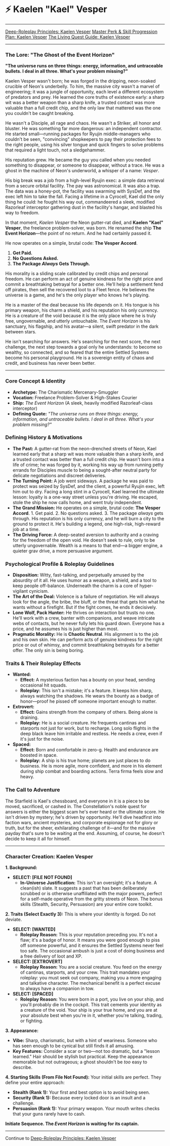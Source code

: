 # ⚡ Kaelen "Kael" Vesper

***

[Deep-Roleplay Principles: Kaelen Vesper](deep_roleplay.md)
[Master Perk & Skill Progression Plan: Kaelen Vesper](perks_skills.md)
[The Living Quest Guide: Kaelen Vesper](quest_guide.md)

---

### **The Lore: "The Ghost of the Event Horizon"**

**"The universe runs on three things: energy, information, and untraceable bullets. I deal in all three. What's your problem missing?"**

Kaelen Vesper wasn't born; he was forged in the dripping, neon-soaked crucible of Neon's underbelly. To him, the massive city wasn't a marvel of engineering; it was a jungle of opportunity, each level a different ecosystem of predators and prey. He learned the core truths of existence early: a sharp wit was a better weapon than a sharp knife, a trusted contact was more valuable than a full credit chip, and the only law that mattered was the one you couldn't be caught breaking.

He wasn't a Disciple, all rage and chaos. He wasn't a Striker, all honor and bluster. He was something far more dangerous: an independent contractor. He started small—running packages for Ryujin middle-managers who couldn't be seen, "convincing" shopkeepers to pay their protection fees to the right people, using his silver tongue and quick fingers to solve problems that required a light touch, not a sledgehammer.

His reputation grew. He became the guy you called when you needed something to disappear, or someone to disappear, without a trace. He was a ghost in the machine of Neon's underworld, a whisper of a name: *Vesper*.

His big break was a job from a high-level Ryujin exec: a simple data retrieval from a secure orbital facility. The pay was astronomical. It was also a trap. The data was a honey-pot, the facility was swarming with SysDef, and the exec left him to take the fall. Facing a lifetime in a Cyrocell, Kael did the only thing he could: he fought his way out, commandeered a sleek, modified Razorleaf interceptor gathering dust in the facility's hangar, and blasted his way to freedom.

In that moment, *Kaelen Vesper* the Neon gutter-rat died, and **Kaelen "Kael" Vesper**, the freelance problem-solver, was born. He renamed the ship **The Event Horizon**—the point of no return. And he had certainly passed it.

He now operates on a simple, brutal code: **The Vesper Accord**.
1.  **Get Paid.**
2.  **No Questions Asked.**
3.  **The Package *Always* Gets Through.**

His morality is a sliding scale calibrated by credit chips and personal freedom. He can perform an act of genuine kindness for the right price and commit a breathtaking betrayal for a better one. He’ll help a settlement fend off pirates, then sell the recovered loot to a Fleet fence. He believes the universe is a game, and he's the only player who knows he's playing.

He is a master of the deal because his life depends on it. His tongue is his primary weapon, his charm a shield, and his reputation his only currency. He is a creature of the void because it is the only place where he is truly free, ungovernable, and utterly untouchable. The *Event Horizon* is his sanctuary, his flagship, and his avatar—a silent, swift predator in the dark between stars.

He isn't searching for answers. He's searching for the next score, the next challenge, the next step towards a goal only he understands: to become so wealthy, so connected, and so feared that the entire Settled Systems become his personal playground. He is a sovereign entity of chaos and credit, and business has never been better.

---

### Core Concept & Identity
*   **Archetype:** The Charismatic Mercenary-Smuggler
*   **Vocation:** Freelance Problem-Solver & High-Stakes Courier
*   **Ship:** *The Event Horizon* (A sleek, heavily modified Razorleaf-class interceptor)
*   **Defining Quote:** *"The universe runs on three things: energy, information, and untraceable bullets. I deal in all three. What's your problem missing?"*

### Defining History & Motivations
*   **The Past:** A gutter-rat from the neon-drenched streets of Neon, Kael learned early that a sharp wit was more valuable than a sharp knife, and a trusted contact was better than a full credit chip. He wasn't born into a life of crime; he was forged by it, working his way up from running petty errands for Disciples muscle to being a sought-after neutral party for delicate negotiations and discreet deliveries.
*   **The Turning Point:** A job went sideways. A package he was paid to protect was seized by SysDef, and the client, a powerful Ryujin exec, left him out to dry. Facing a long stint in a Cyrocell, Kael learned the ultimate lesson: loyalty is a one-way street unless you're driving. He escaped, stole the ship he now calls home, and went truly independent.
*   **The Grand Mission:** He operates on a simple, brutal code: **The Vesper Accord**. 1. Get paid. 2. No questions asked. 3. The package *always* gets through. His reputation is his only currency, and he will burn a city to the ground to protect it. He's building a legend, one high-risk, high-reward job at a time.
*   **The Driving Force:** A deep-seated aversion to authority and a craving for the freedom of the open void. He doesn't seek to rule, only to be utterly ungovernable. Wealth is a means to that end—a bigger engine, a quieter grav drive, a more persuasive argument.

### Psychological Profile & Roleplay Guidelines
*   **Disposition:** Witty, fast-talking, and perpetually amused by the absurdity of it all. He uses humor as a weapon, a shield, and a tool to keep people off-balance. Underneath the charm is a core of hyper-vigilant cynicism.
*   **The Art of the Deal:** Violence is a failure of negotiation. He will always look for the angle, the bribe, the bluff, or the threat that gets him what he wants without a firefight. But if the fight comes, he ends it decisively.
*   **Lone Wolf, Pack Hunter:** He thrives on interaction but trusts no one. He'll work with a crew, banter with companions, and weave intricate webs of contacts, but he never fully lets his guard down. Everyone has a price, and he assumes his is just higher than most.
*   **Pragmatic Morality:** He is **Chaotic Neutral**. His alignment is to the job and his own skin. He can perform acts of genuine kindness for the right price or out of whimsy, and commit breathtaking betrayals for a better offer. The only sin is being boring.

### Traits & Their Roleplay Effects
*   **Wanted:**
    *   **Effect:** A mysterious faction has a bounty on your head, sending occasional hit squads.
    *   **Roleplay:** This isn't a mistake; it's a feature. It keeps him sharp, always watching the shadows. He wears the bounty as a badge of honor—proof he pissed off someone important enough to matter.
*   **Extrovert:**
    *   **Effect:** Gains strength from the company of others. Being alone is draining.
    *   **Roleplay:** He is a social creature. He frequents cantinas and starports not just for work, but to recharge. Long solo flights in the deep black leave him irritable and restless. He needs a crew, even if it's just for the noise.
*   **Spaced:**
    *   **Effect:** Born and comfortable in zero-g. Health and endurance are boosted in space.
    *   **Roleplay:** A ship is his true home; planets are just places to do business. He is more agile, more confident, and more in his element during ship combat and boarding actions. Terra firma feels slow and heavy.

### The Call to Adventure
The Starfield is Kael's chessboard, and everyone in it is a piece to be moved, sacrificed, or cashed in. The Constellation's noble quest for answers is either the biggest scam he's ever heard or the ultimate score. He isn't driven by mystery; he's driven by opportunity. He'll dive headfirst into faction wars, ancient mysteries, and corporate espionage not for glory or truth, but for the sheer, exhilarating challenge of it—and for the massive payday that's sure to be waiting at the end. Assuming, of course, he doesn't decide to keep it all for himself.

---

### Character Creation: Kaelen Vesper

**1. Background:**
*   **SELECT: [FILE NOT FOUND]**
    *   **In-Universe Justification:** This isn't an oversight; it's a feature. A clean(ish) slate. It suggests a past that has been deliberately scrubbed or is otherwise unaffiliated with the major powers, perfect for a self-made operative from the gritty streets of Neon. The bonus skills (Stealth, Security, Persuasion) are your entire core toolkit.

**2. Traits (Select Exactly 3):**
This is where your identity is forged. Do not deviate.

*   **SELECT: [WANTED]**
    *   **Roleplay Reason:** This is your reputation preceding you. It's not a flaw; it's a badge of honor. It means you were good enough to piss off someone powerful, and it ensures the Settled Systems never feel too safe. The occasional ambush is just a cost of doing business and a free delivery of loot and XP.
*   **SELECT: [EXTROVERT]**
    *   **Roleplay Reason:** You are a social creature. You feed on the energy of cantinas, starports, and your crew. This trait mandates your roleplay: you must seek out company, making you a more engaging and talkative character. The mechanical benefit is a perfect excuse to always have a companion in tow.
*   **SELECT: [SPACED]**
    *   **Roleplay Reason:** You were born in a port, you live on your ship, and you'll probably die in the cockpit. This trait cements your identity as a creature of the void. Your ship is your true home, and you are at your absolute best when you're in it, whether you're talking, trading, or fighting.

**3. Appearance:**
*   **Vibe:** Sharp, charismatic, but with a hint of weariness. Someone who has seen enough to be cynical but still finds it all amusing.
*   **Key Features:** Consider a scar or two—not too dramatic, but a "lesson learned." Hair should be stylish but practical. Keep the appearance memorable but not outrageous; a ghost shouldn't be *too* easy to describe.

**4. Starting Skills (From File Not Found):**
Your initial skills are perfect. They define your entire approach:
*   **Stealth (Rank 1):** Your first and best option is to avoid being seen.
*   **Security (Rank 1):** Because every locked door is an insult and a challenge.
*   **Persuasion (Rank 1):** Your primary weapon. Your mouth writes checks that your guns rarely have to cash.

**Initiate Sequence. The *Event Horizon* is waiting for its captain.**

---

Continue to [Deep-Roleplay Principles: Kaelen Vesper](deep_roleplay.md)

